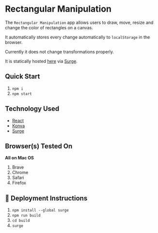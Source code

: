 # Rectangular Manipulation

The `Rectangular Manipulation` app allows users to draw, move, resize and change the color of rectangles on a canvas.

It automatically stores every change automatically to `localStorage` in the browser.

Currently it does not change transformations properly.

It is statically hosted [here](https://rect-man.surge.sh) via [Surge](https://surge.sh/).

## Quick Start

1. `npm i`
1. `npm start`

## Technology Used

- [React](https://reactjs.org/)
- [Konva](https://konvajs.org/)
- [Surge](https://surge.sh/)

## Browser(s) Tested On
**All on Mac OS**

1. Brave
1. Chrome
1. Safari
1. Firefox

## 🚀 Deployment Instructions
1. `npm install --global surge`
1. `npm run build`
1. `cd build`
1. `surge`